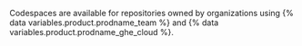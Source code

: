 Codespaces are available for repositories owned by organizations using {% data variables.product.prodname_team %} and {% data variables.product.prodname_ghe_cloud %}.

